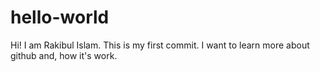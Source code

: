 # hello-world
Hi!
I am Rakibul Islam. This is my first commit. I want to learn more about github and, how it's work. 
